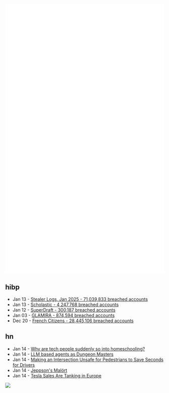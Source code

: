 ![Metrics](https://raw.githubusercontent.com/phixion/phixion/master/metrics.svg)

## hibp

<!--
for https://github.com/phixion/phixion/blob/main/.github/workflows/feeds.yml
-->
<!--START_SECTION:haveibeenpwnd-->
- Jan 13 - [Stealer Logs, Jan 2025 - 71,039,833 breached accounts](https://haveibeenpwned.com/PwnedWebsites#StealerLogsJan2025)
- Jan 13 - [Scholastic - 4,247,768 breached accounts](https://haveibeenpwned.com/PwnedWebsites#Scholastic)
- Jan 12 - [SuperDraft - 300,187 breached accounts](https://haveibeenpwned.com/PwnedWebsites#SuperDraft)
- Jan 03 - [GLAMIRA - 874,594 breached accounts](https://haveibeenpwned.com/PwnedWebsites#GLAMIRA)
- Dec 20 - [French Citizens - 28,445,106 breached accounts](https://haveibeenpwned.com/PwnedWebsites#FrenchCitizens)
<!--END_SECTION:haveibeenpwnd-->

## hn

<!--
for https://github.com/phixion/phixion/blob/main/.github/workflows/feeds.yml
-->
<!--START_SECTION:hn-->
- Jan 14 - [Why are tech people suddenly so into homeschooling?](https://newsletter.goodtechthings.com/p/why-are-tech-people-suddenly-so-into)
- Jan 14 - [LLM based agents as Dungeon Masters](https://studenttheses.uu.nl/bitstream/handle/20.500.12932/47209/Thesis_Final.pdf?sequence=1&isAllowed=y)
- Jan 14 - [Making an Intersection Unsafe for Pedestrians to Save Seconds for Drivers](https://collegetowns.substack.com/p/making-an-intersection-unsafe-for)
- Jan 14 - [Jeppson's Malört](https://en.wikipedia.org/wiki/Jeppson%27s_Mal%C3%B6rt)
- Jan 14 - [Tesla Sales Are Tanking in Europe](https://insideevs.com/news/745119/tesla-sales-europe-2024/)
<!--END_SECTION:hn-->

<!--
for https://yhype.me
-->
![](https://hit.yhype.me/github/profile?user_id=13013670)
